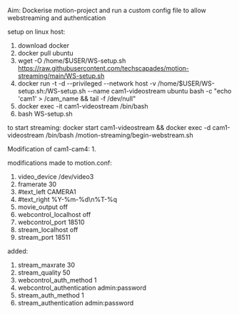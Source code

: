 Aim: Dockerise motion-project and run a custom config file to allow webstreaming and authentication

setup on linux host:
1. download docker
2. docker pull ubuntu
3. wget -O /home/$USER/WS-setup.sh https://raw.githubusercontent.com/techscapades/motion-streaming/main/WS-setup.sh
4. docker run -t -d --privileged --network host -v /home/$USER/WS-setup.sh:/WS-setup.sh --name cam1-videostream ubuntu bash -c "echo 'cam1' > /cam_name && tail -f /dev/null"
5. docker exec -it cam1-videostream /bin/bash
6. bash WS-setup.sh

to start streaming:
docker start cam1-videostream && docker exec -d cam1-videostream /bin/bash /motion-streaming/begin-webstream.sh

Modification of cam1-cam4:
1.

modifications made to motion.conf:
1. video_device /dev/video3
2. framerate 30
3. #text_left CAMERA1
4. #text_right %Y-%m-%d\n%T-%q
5. movie_output off
6. webcontrol_localhost off
7. webcontrol_port 18510
8. stream_localhost off
9. stream_port 18511

added:

1. stream_maxrate 30
2. stream_quality 50
3. webcontrol_auth_method 1
4. webcontrol_authentication admin:password
5. stream_auth_method 1
6. stream_authentication admin:password
